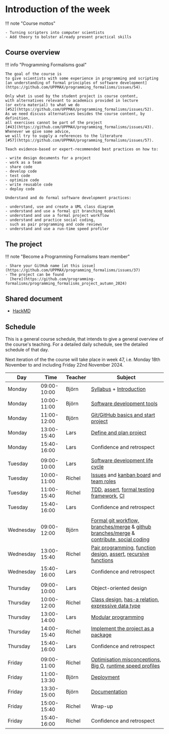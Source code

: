 # Introduction of the week

!!! note "Course mottos"

    - Turning scripters into computer scientists
    - Add theory to bolster already present practical skills

## Course overview

!!! info "Programming Formalisms goal"

    The goal of the course is
    to give scientists with some experience in programming and scripting
    [an understanding of formal principles of software development](https://github.com/UPPMAX/programming_formalisms/issues/54).

    Only what is used by the student project is course content,
    with alternatives relevant to academics provided in lecture
    (or extra material) to what we do
    [#52](https://github.com/UPPMAX/programming_formalisms/issues/52).
    As we need discuss alternatives besides the course content, by definition,
    all exercises cannot be part of the project
    [#43](https://github.com/UPPMAX/programming_formalisms/issues/43).
    Whenever we give some advice,
    we will try to supply a references to the literature
    [#57](https://github.com/UPPMAX/programming_formalisms/issues/57).

    Teach evidence-based or expert-recommended best practices on how to:

    - write design documents for a project
    - work as a team
    - share code
    - develop code
    - test code
    - optimize code
    - write reusable code
    - deploy code

    Understand and do formal software development practices:

    - understand, use and create a UML class diagram
    - understand and use a formal git branching model
    - understand and use a formal project workflow
    - understand and practice social coding,
      such as pair programming and code reviews
    - understand and use a run-time speed profiler

## The project

!!! note "Become a Programming Formalisms team member"

    - Share your GitHub name [at this issue](https://github.com/UPPMAX/programming_formalisms/issues/37)
    - The project can be found
      [here](https://github.com/programming-formalisms/programming_formalisms_project_autumn_2024)

## Shared document

- [HackMD](https://hackmd.io/29fyx-PaTZ6WPgAShRM8ig)

## Schedule

This is a general course schedule, that intends to give a general overview
of the course's teaching.
For a detailed daily schedule, see the detailed schedule of that day.

Next iteration of the the course will take place in week 47,
i.e. Monday 18th November to and including Friday 22nd November 2024.

<!-- markdownlint-disable MD013 --><!-- Tables cannot be split up over lines, hence will break 80 characters per line -->
<!-- markdownlint-disable MD055 --><!-- We use three pipes to indicate an empty row -->

Day      |Time       |Teacher|Subject
---------|-----------|-------|-----------------------------------------------------------
Monday   |09:00-10:00|Björn  |[Syllabus](./intro.md) + [Introduction](./introductions/intro.md)
Monday   |10:00-11:00|Björn  |[Software development tools](introductions/sdlc_tools.md)
Monday   |11:00-12:00|Björn  |[Git/GitHub basics and start project](./project_start/startup.md)
Monday   |13:00-15:40|Lars   |[Define and plan project](./project_start/analysis_design.md)
Monday   |15:40-16:00|Lars   |Confidence and retrospect
|||||
Tuesday  |09:00-10:00|Lars   |[Software development life cycle](./introductions/sdlc.md)
Tuesday  |10:00-11:00|Richel |[Issues](project/issues.md) and [kanban board](project/kanban_board.md) and [team roles](project/team_roles.md)
Tuesday  |11:00-15:40|Richel |[TDD](tdd/README.md), [assert](algorithms/assert.md), [formal testing framework](testing/testing_framework.md), [CI](testing/continuous_integration.md)
Tuesday  |15:40-16:00|Lars   |Confidence and retrospect
|||||
Wednesday|09:00-12:00|Björn  |[Formal git workflow, branches/merge](./git/branches.md) & [github branches/merge](./git/contribute.md) & [contribute, social coding](./social_coding/social_coding.md)
Wednesday|13:00-15:40|Richel |[Pair programming](pair_programming/README.md), [function design](algorithms/function_design.md), [assert](algorithms/assert.md), [recursive functions](algorithms/recursive_algorithms.md)
Wednesday|15:40-16:00|Lars   |Confidence and retrospect
|||||
Thursday |09:00-10:00|Lars   |Object-oriented design
Thursday |10:00-12:00|Richel |[Class design](data_structures/class_design.md), [has-a relation](data_structures/has_a_relation.md), [expressive data type](data_structures/expressive_data_type.md)
Thursday |13:00-14:00|Lars   |[Modular programming](./modularity/modular.md)
Thursday |14:00-15:40|Richel |[Implement the project as a package](package/README.md)
Thursday |15:40-16:00|Lars   |Confidence and retrospect
|||||
Friday   |09:00-11:00|Richel |[Optimisation misconceptions](optimisation/misconceptions.md), [Big O](optimisation/big_o.md), [runtime speed profiles](optimisation/runtime_speed_profiles.md)
Friday   |11:00-13:30|Björn  |[Deployment](deployment/deploy.md)
Friday   |13:30-15:00|Björn  |[Documentation](deployment/documentation.md)
Friday   |15:00-15:40|Richel |Wrap-up
Friday   |15:40-16:00|Richel |Confidence and retrospect

<!-- markdownlint-enable MD013 -->
<!-- markdownlint-enable MD055 -->
